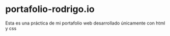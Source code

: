 # portafolio-rodrigo.io
Esta es una práctica de mi portafolio web desarrollado únicamente con html y css
